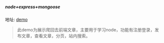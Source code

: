 ##### node+express+mongoose
地址: [demo](111.230.232.223)
> 此demo为展示爬回去前端文章，主要用于学习node，功能有注册登录，发布文章，查看文章，分页，站内搜索。